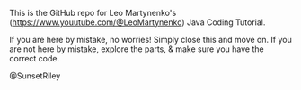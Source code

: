 This is the GitHub repo for Leo Martynenko's (https://www.youutube.com/@LeoMartynenko) Java Coding Tutorial.

If you are here by mistake, no worries! Simply close this and move on.
If you are not here by mistake, explore the parts, & make sure you have the correct code.

@SunsetRiley